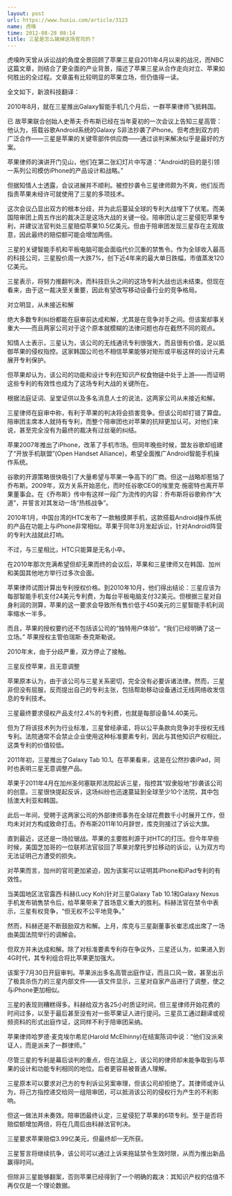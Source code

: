 ```yaml
---
layout: post
url: https://www.huxiu.com/article/3123
name: 虎嗅
time: 2012-08-28 08:14
title: 三星是怎么输掉这场官司的？
---
```

虎嗅昨天曾从诉讼战的角度全景回顾了苹果三星自2011年4月以来的战况，而NBC这篇文章，则结合了更全面的产业背景，描述了苹果三星从合作走向对立、苹果如何胜出的全过程。文章虽有比较明显的苹果立场，但仍值得一读。

全文如下，新浪科技翻译：

2010年8月，就在三星推出Galaxy智能手机几个月后，一群苹果律师飞抵韩国。

已 故苹果联合创始人史蒂夫·乔布斯已经在当年夏初的一次会议上告知三星高管：他认为，搭载谷歌Android系统的Galaxy S非法抄袭了iPhone。但考虑到双方的广泛合作——三星是苹果的关键零部件供应商——通过谈判来解决似乎是最好的方案。

苹果律师的演讲开门见山，他们在第二张幻灯片中写道：“Android的目的是引领一系列公司模仿iPhone的产品设计和战略。”

但据知情人士透露，会议进展并不顺利。被控抄袭令三星律师颇为不爽，他们反而指责苹果未经许可就使用了三星的多项技术。

这次会议凸显出双方的根本分歧，并为此后蔓延全球的专利大战埋下了伏笔。而美国陪审团上周五作出的裁决正是这场大战的关键一役。陪审团认定三星侵犯苹果专利，并建议法官判处三星赔偿苹果10.5亿美元。但由于陪审团发现三星存在主观故意，因此最终的赔偿额可能会增加两倍。

三星的关键智能手机和平板电脑可能会面临代价沉重的禁售令。作为全球收入最高的科技公司，三星股价周一大跌7%，创下近4年来的最大单日跌幅，市值蒸发120亿美元。

三星表示，将努力推翻判决，而科技巨头之间的这场专利大战也远未结束。但现在看来，由于这一裁决至关重要，因此有望改写移动设备行业的竞争格局。

对立明显，从未接近和解

绝大多数专利纠纷都能在庭审前达成和解，尤其是在竞争对手之间。但该案却事关重大——而且两家公司对于这个原本就模糊的法律问题也存在截然不同的观点。

知情人士表示，三星认为，该公司的无线通讯专利很强大，而且很有价值，足以抵御苹果的侵权指控。这家韩国公司也不相信苹果能够对矩形或平板这样的设计元素展开专利保护。

但苹果却认为，该公司的功能和设计专利在知识产权食物链中处于上游——而证明这些专利的有效性也成为了这场专利大战的关键所在。

根据法庭证词、呈堂证供以及多名消息人士的说法，这两家公司从未接近和解。

三星律师在庭审中称，有利于苹果的判决将会损害竞争。但该公司却打错了算盘。陪审团主席本人就持有专利，而整个陪审团也对苹果的抗辩更加认可。对他们来说，甚至完全没有为最终的裁决有过丝毫的纠结。

苹果2007年推出了iPhone，改革了手机市场。但同年晚些时候，盟友谷歌却组建了“开放手机联盟”(Open Handset Alliance)，希望全面推广Android智能手机操作系统。

谷歌的开源策略很快吸引了大量希望与苹果一争高下的厂商。但这一战略却惹恼了乔布斯。2009年，双方关系开始恶化，而时任谷歌CEO的埃里克·施密特也离开苹果董事会。在《乔布斯》传中有这样一段广为流传的内容：乔布斯将谷歌称作“大道”，并誓言对其发动一场“热核战争”。

2010年1月，中国台湾的HTC发布了一款触摸屏手机，这款搭载Android操作系统的产品在功能上与iPhone非常相似。苹果于同年3月发起诉讼，针对Android阵营的专利大战就此打响。

不过，与三星相比，HTC只能算是无名小卒。

在2010年那次充满希望但却无果而终的会议后，苹果和三星律师又在韩国、加州和美国其他地方举行过多次会面。

苹果律师试图计算出专利授权价格。到2010年10月，他们得出结论：三星应该为每部智能手机支付24美元专利费，为每台平板电脑支付32美元。但根据三星对自身利润的测算，苹果的这一要求会导致所有售价低于450美元的三星智能手机利润率缩水一半多。

而且，苹果的授权要约还不包括该公司的“独特用户体验”。“我们已经明确了这一立场。” 苹果授权主管伯瑞斯·泰克斯勒说。

2010年末，由于分歧严重，双方停止了接触。

三星反控苹果，且无意调整

苹果原本认为，由于该公司与三星关系密切，完全没有必要诉诸法律。然而，三星非但没有屈服，反而提出自己的专利主张，包括帮助移动设备通过无线网络收发信息的专利技术。

三星最终要求侵权产品支付2.4%的专利费，也就是每部设备14.40美元。

但为了将该技术列为行业标准，三星曾经承诺，将以公平条款向竞争对手授权无线专利。法院通常不会禁止企业使用这种标准要素专利，因此与其他知识产权相比，这类专利的价值较低。

2011年初，三星推出了Galaxy Tab 10.1。在苹果看来，这是在公然抄袭iPad，同时也表明三星无意调整产品。

苹果于2011年4月在加州圣何塞联邦法院起诉三星，指控其“奴隶般地”抄袭该公司的创意。三星很快提起反诉，这场纠纷也迅速蔓延到全球至少10个法院，其中包括澳大利亚和韩国。

此后一年间，受聘于这两家公司的外部律师事务在全球花费数千小时展开工作，但均未对对方构成致命打击。乔布斯2011年10月辞世，库克则接过了诉讼大旗。

直到最近，这还是一场拉锯战。苹果的主要胜利源于对HTC的打压。但今年早些时候，美国芝加哥的一位联邦法官驳回了苹果对摩托罗拉移动的诉讼，认为双方均无法证明己方遭受的损失。

对苹果而言，加州的官司更加紧迫，因为该案可以证明其iPhone和iPad专利的有效性。

当美国地区法官露西·科赫(Lucy Koh)针对三星Galaxy Tab 10.1和Galaxy Nexus手机发布销售禁令后，给苹果带来了首场意义重大的胜利。科赫法官在禁令中表示，三星有权竞争，“但无权不公平地竞争。”

然而，科赫还是不断鼓励双方和解。上月，库克与三星副董事长崔志成出席了一场由美国法院举行的调解会。

但双方并未达成和解。除了对标准要素专利存在争议外，三星还认为，如果进入到4G时代，其专利组合将比苹果更加强大。

该案于7月30日开庭审判。苹果派出多名高管出庭作证，而且口风一致，甚至出示了极具杀伤力的三星内部文件——该文件显示，三星对自家产品进行了调整，使之与iPhone更加相似。

三星的表现则糟糕得多。科赫给双方各25小时质证时间，但三星律师开始花费的时间过多，以至于最后甚至没有对一些苹果证人进行提问。三星员工通过翻译或视频资料的形式出庭作证，这同样不利于陪审团采纳。

苹果律师哈罗德·麦克埃尔希尼(Harold McElhinny)在结案陈词中说：“他们没派来证人，而是派来了一群律师。”

尽管三星的专利是幕后谈判的重点，但在法庭上，该公司的律师却未能争取到与苹果的设计和功能专利相同的地位。后者更容易被普通人理解。

三星原本可以要求对己方的专利诉讼另案审理，但该公司却拒绝了。其律师或许认为，将己方指控递交给同一组陪审团，可以抵消该公司的侵权行为产生的不利影响。

但这一做法并未奏效。陪审团最终认定，三星侵犯了苹果的6项专利。至于是否将赔偿额增加两倍，将在几周后由科赫法官判决。

三星要求苹果赔偿3.99亿美元，但最终却一无所获。

三星誓言将继续抗争，该公司可以通过上诉来拖延禁令生效时限，从而为推出新品赢得时间。

但除非三星能够翻案，否则苹果已经得到了一个明确的裁决：其知识产权的估值不再仅仅是一个理论数据。

